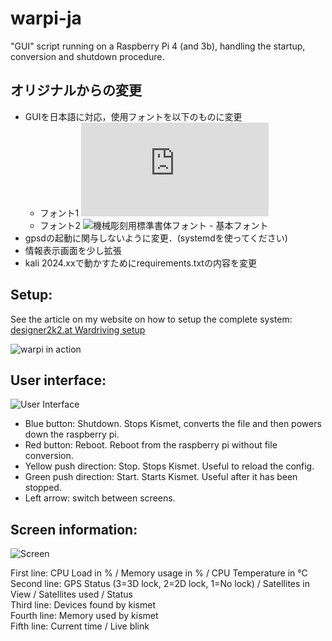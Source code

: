 # warpi-ja
"GUI" script running on a Raspberry Pi 4 (and 3b), handling the startup, conversion and shutdown procedure.

## オリジナルからの変更
* GUIを日本語に対応，使用フォントを以下のものに変更
	* フォント1 ![美咲フォント](https://littlelimit.net/misaki.htm)
	* フォント2 ![機械彫刻用標準書体フォント - 基本フォント](https://font.kim/)
* gpsdの起動に関与しないように変更．(systemdを使ってください)
* 情報表示画面を少し拡張
* kali 2024.xxで動かすためにrequirements.txtの内容を変更

## Setup:

See the article on my website on how to setup the complete system: [designer2k2.at Wardriving setup](https://www.designer2k2.at/de/mods/elektronik/156-raspberry-pi-wardriving-setup)

![warpi in action](https://www.designer2k2.at/images/stories/rpiwarpiinaction.jpg)

## User interface:

![User Interface](https://github.com/designer2k2/warpi/raw/master/warpi_gui.png)

* Blue button: Shutdown. Stops Kismet, converts the file and then powers down the raspberry pi.
* Red button: Reboot. Reboot from the raspberry pi without file conversion.
* Yellow push direction: Stop. Stops Kismet. Useful to reload the config.
* Green push direction: Start. Starts Kismet. Useful after it has been stopped.
* Left arrow: switch between screens.

## Screen information:

![Screen](https://github.com/designer2k2/warpi/raw/master/warpi_screen.png)

First line: CPU Load in % / Memory usage in % / CPU Temperature in °C  
Second line: GPS Status (3=3D lock, 2=2D lock, 1=No lock) / Satellites in View / Satellites used / Status  
Third line: Devices found by kismet  
Fourth line: Memory used by kismet  
Fifth line: Current time / Live blink  
